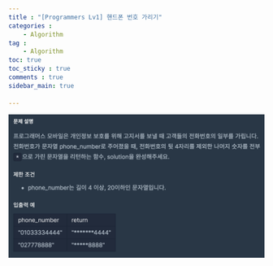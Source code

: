 ```yaml
---
title : "[Programmers Lv1] 핸드폰 번호 가리기"
categories :
    - Algorithm
tag :
    - Algorithm
toc: true
toc_sticky : true
comments : true
sidebar_main: true

---
```


![phonenum](../../images/phonenum.png)
